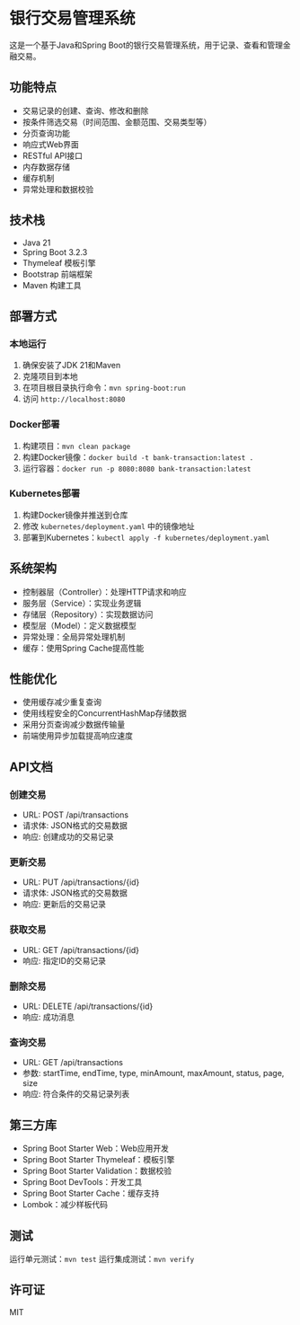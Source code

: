 # 银行交易管理系统

这是一个基于Java和Spring Boot的银行交易管理系统，用于记录、查看和管理金融交易。

## 功能特点

- 交易记录的创建、查询、修改和删除
- 按条件筛选交易（时间范围、金额范围、交易类型等）
- 分页查询功能
- 响应式Web界面
- RESTful API接口
- 内存数据存储
- 缓存机制
- 异常处理和数据校验

## 技术栈

- Java 21
- Spring Boot 3.2.3
- Thymeleaf 模板引擎
- Bootstrap 前端框架
- Maven 构建工具

## 部署方式

### 本地运行

1. 确保安装了JDK 21和Maven
2. 克隆项目到本地
3. 在项目根目录执行命令：`mvn spring-boot:run`
4. 访问 `http://localhost:8080` 

### Docker部署

1. 构建项目：`mvn clean package`
2. 构建Docker镜像：`docker build -t bank-transaction:latest .`
3. 运行容器：`docker run -p 8080:8080 bank-transaction:latest`

### Kubernetes部署

1. 构建Docker镜像并推送到仓库
2. 修改 `kubernetes/deployment.yaml` 中的镜像地址
3. 部署到Kubernetes：`kubectl apply -f kubernetes/deployment.yaml`

## 系统架构

- 控制器层（Controller）：处理HTTP请求和响应
- 服务层（Service）：实现业务逻辑
- 存储层（Repository）：实现数据访问
- 模型层（Model）：定义数据模型
- 异常处理：全局异常处理机制
- 缓存：使用Spring Cache提高性能

## 性能优化

- 使用缓存减少重复查询
- 使用线程安全的ConcurrentHashMap存储数据
- 采用分页查询减少数据传输量
- 前端使用异步加载提高响应速度

## API文档

### 创建交易
- URL: POST /api/transactions
- 请求体: JSON格式的交易数据
- 响应: 创建成功的交易记录

### 更新交易
- URL: PUT /api/transactions/{id}
- 请求体: JSON格式的交易数据
- 响应: 更新后的交易记录

### 获取交易
- URL: GET /api/transactions/{id}
- 响应: 指定ID的交易记录

### 删除交易
- URL: DELETE /api/transactions/{id}
- 响应: 成功消息

### 查询交易
- URL: GET /api/transactions
- 参数: startTime, endTime, type, minAmount, maxAmount, status, page, size
- 响应: 符合条件的交易记录列表

## 第三方库

- Spring Boot Starter Web：Web应用开发
- Spring Boot Starter Thymeleaf：模板引擎
- Spring Boot Starter Validation：数据校验
- Spring Boot DevTools：开发工具
- Spring Boot Starter Cache：缓存支持
- Lombok：减少样板代码

## 测试

运行单元测试：`mvn test`
运行集成测试：`mvn verify`

## 许可证

MIT 